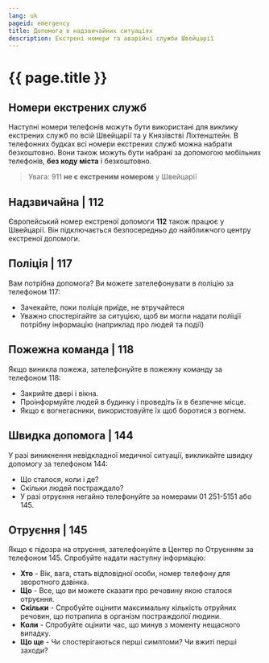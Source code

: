 ```yaml
---
lang: uk
pageid: emergency
title: Допомога в надзвичайних ситуаціях
description: Екстрені номери та аварійні служби Швейцарії
---
```

# {{ page.title }}

## Номери екстрених служб
Наступні номери телефонів можуть бути використані для виклику екстрених служб по всій Швейцарії та у Князівстві Ліхтенштейн. 
В телефонних будках всі номери екстрених служб можна набрати безкоштовно. 
Bони також можуть бути набрані за допомогою мобільних телефонів, **без коду міста** і безкоштовно.

> Увага: 911 **не є екстреним номером** у Швейцарії

## Надзвичайна | 112 
Європейський номер екстреної допомоги **112** також працює у Швейцарії. 
Він підключається безпосередньо до найближчого центру екстреної допомоги.

## Поліція | 117
Вам потрібна допомога? Ви можете зателефонувати в поліцію за телефоном 117: 
- Зачекайте, поки поліція приїде, не втручайтеся 
- Уважно спостерігайте за ситуцією, щоб ви могли надати поліції потрібну інформацію (наприклад про людей та події)

## Пожежна команда | 118
Якщо виникла пожежа, зателефонуйте в пожежну команду за телефоном 118: 
- Закрийте двері і вікна. 
- Проінформуйте людей в будинку і проведіть їх в безпечне місце. 
- Якщо є вогнегасники, використовуйте їх щоб боротися з вогнем.

## Швидка допомога | 144
У разі виникнення невідкладної медичної ситуації, викликайте швидку допомогу за телефоном 144: 
- Що сталося, коли і де? 
- Скільки людей постраждало? 
- У разі отруєння негайно телефонуйте за номерами 01 251-5151 або 145.


## Отруєння | 145
Якщо є підозра на отруєння, зателефонуйте в Центер по Отруєнням за телефоном 145. Спробуйте надати наступну інформацію: 
- **Хто** - Вік, вага, стать відповідної особи, номер телефону для зворотного дзвінка. 
- **Що** - Все, що ви можете сказати про речовину якою сталося отруєння. 
- **Скільки** - Спробуйте оцінити максимальну кількість отруйних речовин, що потрапила в організм постраждолої людини.
- **Коли** - Спробуйте оцінити час, що минув з моменту нещасного випадку. 
- **Що ще** - Чи спостерігаються перші симптоми? Чи вжиті перші заходи?